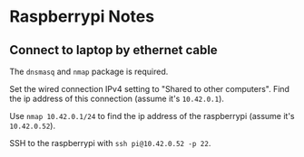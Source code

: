 Raspberrypi Notes
===

Connect to laptop by ethernet cable
---

The `dnsmasq` and `nmap` package is required.

Set the wired connection IPv4 setting to "Shared to other computers". Find the ip address of this connection (assume it's `10.42.0.1`).

Use `nmap 10.42.0.1/24` to find the ip address of the raspberrypi (assume it's `10.42.0.52`).

SSH to the raspberrypi with `ssh pi@10.42.0.52 -p 22`.
